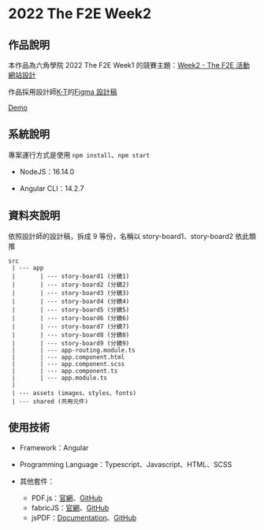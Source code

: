 # 2022 The F2E Week2

## 作品說明

本作品為六角學院 2022 The F2E Week1 的競賽主題：[Week2 - The F2E 活動網站設計](https://2022.thef2e.com/news/week2)

作品採用設計師[K-T](https://2022.thef2e.com/users/12061579703802991521)的[Figma 設計稿](https://www.figma.com/file/6ZjDFQSrwRy6OUAXDmJNhz/%E5%B0%8F%E7%B6%A0%E7%B0%BD?node-id=0%3A1)

[Demo](https://qazs10015.github.io/2022_F2E_w2/)


## 系統說明

專案運行方式是使用 `npm install`、`npm start`

* NodeJS：16.14.0

* Angular CLI：14.2.7

## 資料夾說明

依照設計師的設計稿，拆成 9 等份，名稱以 story-board1、story-board2 依此類推

```
src
 | --- app
 |       | --- story-board1 (分鏡1)
 |       | --- story-board2 (分鏡2)
 |       | --- story-board3 (分鏡3)
 |       | --- story-board4 (分鏡4)
 |       | --- story-board5 (分鏡5)
 |       | --- story-board6 (分鏡6)
 |       | --- story-board7 (分鏡7)
 |       | --- story-board8 (分鏡8)
 |       | --- story-board9 (分鏡9)
 |       | --- app-routing.module.ts
 |       | --- app.component.html
 |       | --- app.component.scss
 |       | --- app.component.ts
 |       | --- app.module.ts
 |
 | --- assets (images、styles、fonts)
 | --- shared (共用元件)
```

## 使用技術

* Framework：Angular

* Programming Language：Typescript、Javascript、HTML、SCSS

* 其他套件：
  * PDF.js：[官網](https://mozilla.github.io/pdf.js/)、[GitHub](https://github.com/mozilla/pdf.js/)
  * fabricJS：[官網](http://fabricjs.com/)、[GitHub](https://github.com/fabricjs/fabric.js)
  * jsPDF：[Documentation](http://raw.githack.com/MrRio/jsPDF/master/docs/index.html)、[GitHub](https://github.com/parallax/jsPDF)
